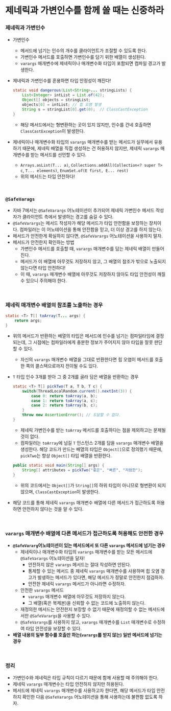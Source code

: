 # 제네릭과 가변인수를 함께 쓸 때는 신중하라

### 제네릭과 가변인수

* 가변인수

  * 메서드에 넘기는 인수의 개수를 클라이언트가 조절할 수 있도록 한다.
  * 가변인수 메서드를 호출하면 가변인수를 담기 위한 배열이 생성된다.
  * `varargs` 매개변수에 제네릭이나 매개변수화 타입이 포함되면 컴파일 경고가 발생한다.

* 제네릭과 가변인수를 혼용하면 타입 안정성이 깨진다!

  ```java
  static void dangerous(List<String>... stringLists) {
      List<Integer> intList = List.of(42);
      Object[] objects = stringList;
      objects[0] = intList;	// 힙 오염 발생
      String s = stringList[0].get(0);	// ClassCastException
  }
  ```

  * 해당 메서드에서는 형변환하는 곳이 있지 않지만, 인수를 건네 호출하면 `ClassCastException`이 발생한다.

* 제네릭이나 매개변수화 타입의 `varargs` 매개변수를 받는 메서드가 실무에서 유용하기 때문에, 제네릭 배열을 직접 생성하는 건 허용하지 않지만, 제네릭 `varargs` 매개변수를 받는 메서드를 선언할 수 있다.

  * `Arrays.asList(T... a)`, `Collections.addAll(Collection<? super T> c`, `T... elements)`, `EnumSet.of(E first, E... rest)`
  * 위의 메서드는 타입 안전하다!

<br>

### `@SafeVarags`

* 자바 7에서는 `@SafeVarargs` 어노테이션이 추가되어 제네릭 가변인수 메서드 작성자가 클라이언트 측에서 발생하는 경고를 숨길 수 있다.
* `@SafeVarargs`는 메서드 작성자가 해당 메서드가 타입 안전함을 보장하는 장치이다. 컴파일러는 이 어노테이션을 통해 안전함을 믿고, 더 이상 경고를 하지 않는다.
* 메서드가 안전한게 확실하지 않다면, `@SafeVarargs` 어노테이션을 사용하지 말자.
* 메서드가 안전한지 확인하는 방법
  * 가변인수 메서드를 호출할 때, `varargs` 매개변수를 담는 제네릭 배열이 만들어진다.
  * 메서드가 이 배열에 아무것도 저장하지 않고, 그 배열의 참조가 밖으로 노출되지 않는다면 타입 안전하다!
  * 이 때, `varargs` 매개변수 배열에 아무것도 저장하지 않아도 타입 안전성이 깨질 수 있으니 주의해야 한다.



<br>

### 제네릭 매개변수 배열의 참조를 노출하는 경우

```java
static <T> T[] toArray(T... args) {
    return args;
}
```

* 위의 메서드가 반환하는 배열의 타입은 메서드에 인수를 넘기는 컴파일타임에 결정되는데, 그 시점에는 컴파일러에게 충분한 정보가 주어지지 않아 타입을 잘못 판단할 수 있다.

  * 자신의 `varargs` 매개변수 배열을 그대로 반환한다면 힙 오염이 메서드를 호출한 쪽의 콜스택으로까지 전이될 수도 있다. 

* `T` 타입 인수 3개를 받아 그 중 2개를 골라 담은 배열을 반환하는 경우

  ```java
  static <T> T[] pickTwo(T a, T b, T c) {
      switch(ThreadLocalRandom.current().nextInt(3)) {
          case 0: return toArray(a, b);
          case 1: return toArray(a, c);
          case 2: return toArray(b, c);
      }
      throw new AssertionError(); // 도달할 수 없다.
  }
  ```

  * 제네릭 가변인수를 받는 `toArray` 메서드를 호출하다는 점을 제외하고는 문제될 것이 없다.
  * 컴파일러는 `toArray`에 넘길 `T` 인스턴스 2개를 담을 `varargs` 매개변수 배열을 생성한다. 해당 코드가 만드는 배열의 타입은 `Object[]`으로 정의했기 때문에, `pickTwo`는 항상 `Object[]` 타입 배열을 반환한다.

  ```java
  public static void main(String[] args) {
      String[] attributes = pickTwo("좋은", "빠른", "저렴한");
  }
  ```

  * 위의 코드에서는 `Object[]`가 `String[]`의 하위 타입이 아니므로 형변환이 되지 않으며, `ClassCastException`이 발생한다.

* 해당 코드를 통해 제네릭 `varargs` 매개변수 배열에 다른 메서드가 접근하도록 허용하면 안전하지 않다는 것을 알 수 있다.



<br>

### `varargs` 매개변수 배열에 다른 메서드가 접근하도록 허용해도 안전한 경우

* **`@SafeVararg`어노테이션이 있는 메서드에서 또 다른 `varargs` 메서드에 넘기는 경우**
  * 제네릭이나 매개변수화 타입의 `varargs` 매개변수를 받는 모든 메서드에 `@SafeVarargs` 어노테이션을 달자!
    * 안전하지 않은 `varargs` 메서드는 절대 작성하면 안된다.
    * 통제할 수 있는 메서드 중 제네릭 `varargs` 매개변수를 사용하며 힙 오염 경고가 발생하는 메서드가 있다면, 해당 메서드가 정말로 안전한지 점검하자.
    * 안전한 제네릭 `varargs` 메서드가 아니라면 수정하자.
  * 안전한 `varargs` 메서드
    * `varargs` 매개변수 배열에 아무것도 저장하지 않는다.
    * 그 배열(혹은 복제본)을 신뢰할 수 없는 코드에 노출하지 않는다.
  * 재정의한 메서드는 안전한지 보장할 수 없기 때문에 재정의할 수 없는 메서드에서만 `@SafeVarargs`을 사용할 수 있다.
  * `@SafeVarargs`를 사용하지 않고, `varargs` 매개변수를 `List` 매개변수로 수정하여 타입 안전성을 보장할 수 있다.
* **배열 내용의 일부 함수를 호출만 하는(`varargs`를 받지 않는) 일반 메서드에 넘기는 경우**

<br>

### 정리

* 가변인수와 제네릭은 타입 규칙이 다르기 때문에 함께 사용할 때 주의해야 한다. 
* 제네릭 `varargs` 매개변수는 타입 안전하지 않지만 허용된다. 
* 메서드에 제네릭 `varargs` 매개변수를 사용하고자 한다면, 해당 메서드가 타입 안전하지 확인한 다음 `@SafeVarargs` 어노테이션을 통해 사용하는데 불편함 없도록 하자.

